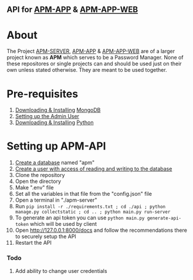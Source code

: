 ## API for [APM-APP](https://github.com/Abled-Taha/apm-app) & [APM-APP-WEB](https://github.com/Abled-Taha/apm-app-web)

# About
The Project [APM-SERVER](https://github.com/Abled-Taha/apm-server), [APM-APP](https://github.com/Abled-Taha/apm-app) & [APM-APP-WEB](https://github.com/Abled-Taha/apm-app-web) are of a larger project known as **APM** which serves to be a Password Manager. None of these repositores or single projects can and should be used just on their own unless stated otherwise. They are meant to be used together.

# Pre-requisites
1. [Downloading & Installing](https://medium.com/@LondonAppBrewery/how-to-download-install-mongodb-on-windows-4ee4b3493514) [MongoDB](https://mongodb.com)
2. [Setting up the Admin User](https://www.mongodb.com/docs/manual/tutorial/configure-scram-client-authentication/)
3. [Downloading & Installing](https://www.geeksforgeeks.org/how-to-install-python-on-windows/) [Python](https://python.org)

# Setting up APM-API
1. [Create a database](https://www.w3schools.com/mongodb/mongodb_mongosh_create_database.php) named "apm"
2. [Create a user with access of reading and writing to the database](https://www.geeksforgeeks.org/create-user-and-add-role-in-mongodb/)
3. Clone the repository
4. Open the directory
5. Make ".env" file
6. Set all the variables in that file from the "config.json" file
7. Open a terminal in "./apm-server"
8. Run ```pip install -r ./requirements.txt ; cd ./api ; python manage.py collectstatic ; cd .. ; python main.py run-server```
9. To generate an api token you can use ```python main.py generate-api-token``` which will be used by client
10. Open http://127.0.0.1:8000/docs and follow the recommendations there to securely setup the API
11. Restart the API

### Todo
1. Add ability to change user credentials
